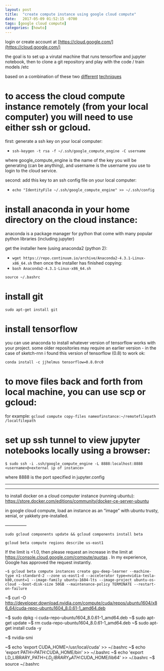 ```yaml
---
layout: post
title:  "create compute instance using google cloud compute"
date:   2017-05-09 01:52:15 -0700
tags: [google cloud compute]
categories: [howto]
---
```


login or create account at
[https://cloud.google.com/](https://cloud.google.com/)

the goal is to set up a virutal machine that runs tensorflow and jupyter notebook, then to clone a git repository and play with the code / train models /etc

based on a combination of these two [different](https://haroldsoh.com/2016/04/28/set-up-anaconda-ipython-tensorflow-julia-on-a-google-compute-engine-vm/
) [techniques](https://medium.com/google-cloud/running-jupyter-notebooks-on-gpu-on-google-cloud-d44f57d22dbd)


# to access the cloud compute instance remotely (from your local computer) you will need to use either ssh or gcloud.

first: generate a ssh key on your local computer:
- `ssh-keygen -t rsa -f ~/.ssh/google_compute_engine -C username`

where google_compute_engine is the name of the key you will be generating (can be anything), and username is the username you use to login to the cloud service.

second: add this key to an ssh config file on your local computer:
- `echo "IdentityFile ~/.ssh/google_compute_engine" >> ~/.ssh/config`

# install anaconda in your home directory on the cloud instance:

anaconda is a package manager for python that come with many popular python libraries (including jupyter)

get the installer here (using anaconda2 (python 2):
- `wget https://repo.continuum.io/archive/Anaconda2-4.3.1-Linux-x86_64.sh`
then once the installer has finished copying:
- `bash Anaconda2-4.3.1-Linux-x86_64.sh`

`source ~/.bashrc`

# install git

`sudo apt-get install git`

# install tensorflow

you can use anaconda to install whatever version of tensorflow works with your project. some older repositories may require an earlier version - in the case of sketch-rnn i found this version of tensorflow (0.8) to work ok:

`conda install -c jjhelmus tensorflow=0.8.0rc0`


# to move files back and forth from local machine, you can use scp or gcloud:

for example:
`gcloud compute copy-files nameofinstance:~/remotefilepath /localfilepath`

# set up ssh tunnel to view jupyter notebooks locally using a browser: 

`$ sudo ssh -i .ssh/google_compute_engine -L 8888:localhost:8888 <username>@<external ip of instance>`


where 8888 is the port specified in jupyter.config

------


---------

to install docker on a cloud computer instance (running ubuntu):
https://store.docker.com/editions/community/docker-ce-server-ubuntu

in google cloud compute, load an instance as an “image” with ubuntu trusty, xenial, or yakkety pre-installed.

—————



`sudo gcloud components update && gcloud components install beta`

`gcloud beta compute regions describe us-east1`

If the limit is <1.0, then please request an increase in the limit at https://console.cloud.google.com/compute/quotas . In my experience, Google has approved the request instantly.

`~$ gcloud beta compute instances create gpu-deep-learner --machine-type n1-standard-2 --zone us-east1-d --accelerator type=nvidia-tesla-k80,count=1 --image-family ubuntu-1604-lts --image-project ubuntu-os-cloud --boot-disk-size 50GB --maintenance-policy TERMINATE --restart-on-failure`



~$ curl -O http://developer.download.nvidia.com/compute/cuda/repos/ubuntu1604/x86_64/cuda-repo-ubuntu1604_8.0.61-1_amd64.deb

~$ sudo dpkg -i cuda-repo-ubuntu1604_8.0.61-1_amd64.deb
~$ sudo apt-get update
~$ rm cuda-repo-ubuntu1604_8.0.61-1_amd64.deb
~$ sudo apt-get install cuda -y

~$ nvidia-smi

~$ echo 'export CUDA_HOME=/usr/local/cuda' >> ~/.bashrc
~$ echo 'export PATH=$PATH:$CUDA_HOME/bin' >> ~/.bashrc
~$ echo 'export LD_LIBRARY_PATH=$LD_LIBRARY_PATH:$CUDA_HOME/lib64' >> ~/.bashrc
~$ source ~/.bashrc



